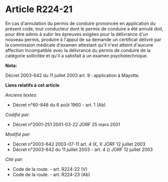 # Article R224-21

En cas d'annulation du permis de conduire prononcée en application du présent code, tout conducteur dont le permis de
conduire a été annulé doit, pour être admis à subir les épreuves exigées pour la délivrance d'un nouveau permis, produire à
l'appui de sa demande un certificat délivré par la commission médicale d'examen attestant qu'il n'est atteint d'aucune
affection incompatible avec la délivrance du permis de conduire de la catégorie sollicitée et qu'il a satisfait à un examen
psychotechnique.

**Nota:**

Décret 2003-642 du 11 juillet 2003 art. 9 : application à Mayotte.

**Liens relatifs à cet article**

_Anciens textes_:

  - Décret n°60-848 du 6 août 1960 - art. 1 (Ab)

_Codifié par_:

  - Décret n°2001-251 2001-03-22 JORF 25 mars 2001

_Modifié par_:

  - Décret n°2003-642 2003-07-11 art. 4 IX, X JORF 12 juillet 2003
  - Décret n°2003-642 du 11 juillet 2003 - art. 4 () JORF 12 juillet 2003

_Cité par_:

  - Code de la route. - art. R224-22 (V)
  - Code de la route. - art. R224-23 (Ab)
